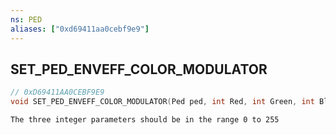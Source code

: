 ```yaml
---
ns: PED
aliases: ["0xd69411aa0cebf9e9"]
---
```

## SET_PED_ENVEFF_COLOR_MODULATOR

```c
// 0xD69411AA0CEBF9E9
void SET_PED_ENVEFF_COLOR_MODULATOR(Ped ped, int Red, int Green, int Blue);
```

```
The three integer parameters should be in the range 0 to 255
```
